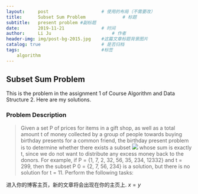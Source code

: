 ```yaml
---
layout:     post   				    # 使用的布局（不需要改）
title:      Subset Sum Problem				# 标题 
subtitle:   present problem #副标题
date:       2019-11-21 				# 时间
author:     Li Ju 						# 作者
header-img: img/post-bg-2015.jpg 	#这篇文章标题背景图片
catalog: true 						# 是否归档
tags:								#标签
    algorithm
---
```



## Subset Sum Problem
This is the problem in the assignment 1 of Course Algorithm and Data Structure 2. Here are my solutions.  
### Problem Description
> Given a set P of prices for items in a gift shop, as well as a total amount t of money collected by a group of people towards buying birthday presents for a common friend, 
the birthday present problem is to determine whether there exists a subset <img src="http://latex.codecogs.com/gif.latex?\frac{\partial J}{\partial \theta_k^{(j)}}=\sum_{i:r(i,j)=1}{\big((\theta^{(j)})^Tx^{(i)}-y^{(i,j)}\big)x_k^{(i)}}+\lambda \theta_k^{(j)}" /> whose sum is exactly t,
since we do not want to distribute any excess money back to the donors. For example, if
P = {1, 7, 2, 32, 56, 35, 234, 12332} and t = 299, then the subset P
0 = {2, 7, 56, 234} is a solution,
but there is no solution for t = 11. Perform the following tasks:

进入你的博客主页，新的文章将会出现在你的主页上. $x = y$
